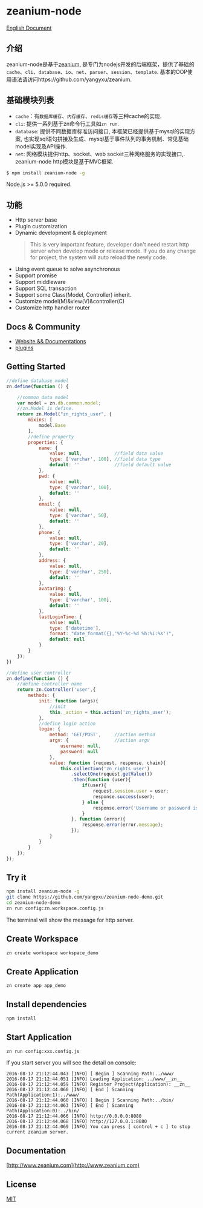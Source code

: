 # zeanium-node

[English Document](https://github.com/yangyxu/Zeanium-Node/blob/master/README.md)

## 介绍

zeanium-node是基于[zeanium](https://github.com/yangyxu/zeanium), 是专门为nodejs开发的后端框架，提供了基础的`cache`、`cli`、`database`、`io`、`net`、`parser`、`session`、`template`. 基本的OOP使用语法请访问https://github.com/yangyxu/zeanium.


## 基础模块列表
- `cache`：有`数据库缓存`、`内存缓存`、`redis缓存`等三种cache的实现.
- `cli`: 提供一系列基于zn命令行工具如`zn run`.
- `database`: 提供不同数据库标准访问接口, 本框架已经提供基于mysql的实现方案, 也实现sql语句拼接及生成、mysql基于事件队列的事务机制、常见基础model实现及API操作.
- `net`: 网络模块提供http、socket、web socket三种网络服务的实现接口,.
zeanium-node http模块是基于MVC框架.

```bash
$ npm install zeanium-node -g
```

Node.js >= 5.0.0 required.

## 功能

- Http server base
- Plugin customization
- Dynamic development & deployment
    >This is very important feature, developer don't need restart http server when develop mode or release mode. If you do any change for project, the system will auto reload the newly code.
- Using event queue to solve asynchronous
- Support promise
- Support middleware
- Support SQL transaction
- Support some Class(Model, Controller) inherit.
- Customize model(M)&view(V)&controller(C)
- Customize http handler router

## Docs & Community

- [Website && Documentations](https://www.zeanium.com)
- [plugins](https://github.com/search?q=topic%3Azeanium-node-plugin&type=Repositories)

## Getting Started

```js
//define database model
zn.define(function () {

    //common data model
    var model = zn.db.common.model;
    //zn.Model is define.
    return zn.Model("zn_rights_user", {
        mixins: [
            model.Base
        ],
        //define property
        properties: {
            name: {
                value: null,            //field data value
                type: ['varchar', 100], //field data type
                default: ''             //field default value
            },
            pwd: {
                value: null,
                type: ['varchar', 100],
                default: ''
            },
            email: {
                value: null,
                type: ['varchar', 50],
                default: ''
            },
            phone: {
                value: null,
                type: ['varchar', 20],
                default: ''
            },
            address: {
                value: null,
                type: ['varchar', 250],
                default: ''
            },
            avatarImg: {
                value: null,
                type: ['varchar', 100],
                default: ''
            },
            lastLoginTime: {
                value: null,
                type: ['datetime'],
                format: "date_format({},'%Y-%c-%d %h:%i:%s')",
                default: null
            }
        }
    });
})
```

```js
//define user controller
zn.define(function () {
    //define controller name
    return zn.Controller('user',{
        methods: {
            init: function (args){
                //init
                this._action = this.action('zn_rights_user');
            },
            //define login action
            login: {
                method: 'GET/POST',     //action method
                argv: {                 //action argv
                    username: null,
                    password: null
                },
                value: function (request, response, chain){
                    this.collection('zn_rights_user')
                        .selectOne(request.getValue())
                        .then(function (user){
                            if(user){
                                request.session.user = user;
                                response.success(user);
                            } else {
                                response.error('Username or password is incorrect.');
                            }
                        }, function (error){
                            response.error(error.message);
                        });
                }
            }
        }
    });
});
```

## Try it

```sh
npm install zeanium-node -g
git clone https://github.com/yangyxu/zeanium-node-demo.git
cd zeanium-node-demo
zn run config:zn.workspace.config.js
```
The terminal will show the message for http server.

## Create Workspace

```sh
zn create workspace workspace_demo
```

## Create Application

```sh
zn create app app_demo
```

## Install dependencies

```sh
npm install
```

## Start Application

```sh
zn run config:xxx.config.js
```

If you start server you will see the detail on console:

```text
2016-08-17 21:12:44.043 [INFO] [ Begin ] Scanning Path:../www/
2016-08-17 21:12:44.051 [INFO] Loading Application: ../www/__zn__
2016-08-17 21:12:44.059 [INFO] Register Project(Application): __zn__
2016-08-17 21:12:44.060 [INFO] [ End ] Scanning Path(Application:1):../www/
2016-08-17 21:12:44.060 [INFO] [ Begin ] Scanning Path:../bin/
2016-08-17 21:12:44.063 [INFO] [ End ] Scanning Path(Application:0):../bin/
2016-08-17 21:12:44.066 [INFO] http://0.0.0.0:8080
2016-08-17 21:12:44.068 [INFO] http://127.0.0.1:8080
2016-08-17 21:12:44.069 [INFO] You can press [ control + c ] to stop current zeanium server.
```

## Documentation

[http://www.zeanium.com](http://www.zeanium.com)

## License

[MIT](https://github.com/yangyxu/Zeanium-Node/blob/master/LICENSE)
